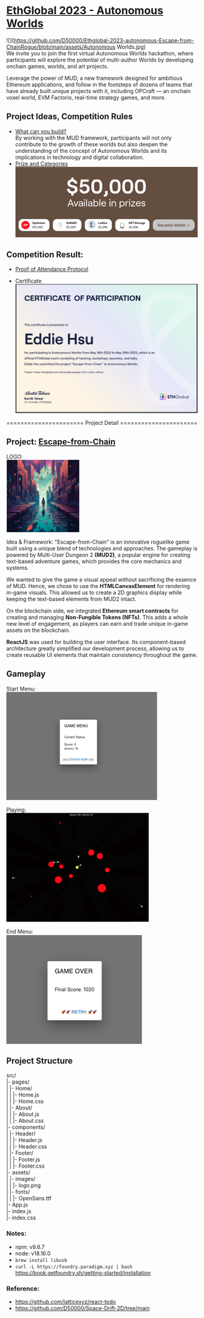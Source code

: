 # [EthGlobal 2023 - Autonomous Worlds](https://ethglobal.com/events/autonomous)
![](https://github.com/D50000/Ethglobal-2023-autonomous-Escape-from-ChainRogue/blob/main/assets/Autonomous Worlds.jpg)  
We invite you to join the first virtual Autonomous Worlds hackathon, where participants will explore the potential of multi-author Worlds by developing onchain games, worlds, and art projects.  

Leverage the power of MUD, a new framework designed for ambitious Ethereum applications, and follow in the footsteps of dozens of teams that have already built unique projects with it, including OPCraft — an onchain voxel world, EVM Factorio, real-time strategy games, and more.

## Project Ideas, Competition Rules
- [What can you build?](https://ethglobal.com/events/autonomous#docs)  
  By working with the MUD framework, participants will not only contribute to the growth of these worlds but also deepen the understanding of the concept of Autonomous Worlds and its implications in technology and digital collaboration.
- [Prize and Categories](https://ethglobal.com/events/autonomous/prizes)  
![](https://github.com/D50000/Ethglobal-2023-autonomous-Escape-from-ChainRogue/blob/main/assets/prizes.jpg) 

## Competition Result:
- [Proof of Attendance Protocol](https://github.com/D50000/Ethglobal-2023-autonomous-Escape-from-ChainRogue/blob/main/assets/poap.jpg) 

- Certificate  
  ![](https://github.com/D50000/Ethglobal-2023-autonomous-Escape-from-ChainRogue/blob/main/assets/certificate.jpg) 

  
====================== Project Detail ======================  

## Project: [Escape-from-Chain](https://ethglobal.com/showcase/escape-from-chain-w9npn)
LOGO:  
![](https://github.com/D50000/Ethglobal-2023-autonomous-Escape-from-ChainRogue/blob/main/assets/logo.jpg)  

Idea & Framework:
"Escape-from-Chain" is an innovative roguelike game built using a unique blend of technologies and approaches. The gameplay is powered by Multi-User Dungeon 2 **(MUD2)**, a popular engine for creating text-based adventure games, which provides the core mechanics and systems.

We wanted to give the game a visual appeal without sacrificing the essence of MUD. Hence, we chose to use the **HTMLCanvasElement** for rendering in-game visuals. This allowed us to create a 2D graphics display while keeping the text-based elements from MUD2 intact.

On the blockchain side, we integrated **Ethereum smart contracts** for creating and managing **Non-Fungible Tokens (NFTs)**. This adds a whole new level of engagement, as players can earn and trade unique in-game assets on the blockchain.

**ReactJS** was used for building the user interface. Its component-based architecture greatly simplified our development process, allowing us to create reusable UI elements that maintain consistency throughout the game.

## Gameplay
Start Menu:  
![](https://github.com/D50000/Ethglobal-2023-autonomous-Escape-from-ChainRogue/blob/main/assets/demo1.jpg)  
  
Playing:  
![](https://github.com/D50000/Ethglobal-2023-autonomous-Escape-from-ChainRogue/blob/main/assets/demo2.jpg)  
  
End Menu:  
![](https://github.com/D50000/Ethglobal-2023-autonomous-Escape-from-ChainRogue/blob/main/assets/demo3.jpg)  

## Project Structure

src/  
|- pages/  
| |- Home/  
| | |- Home.js  
| | |- Home.css  
| |- About/  
| | |- About.js  
| | |- About.css  
|- components/  
| |- Header/  
| | |- Header.js  
| | |- Header.css  
| |- Footer/  
| | |- Footer.js  
| | |- Footer.css  
|- assets/  
| |- images/  
| | |- logo.png  
| |- fonts/  
| | |- OpenSans.ttf  
|- App.js  
|- index.js  
|- index.css

### Notes:

- npm: v9.6.7
- node: v18.16.0
- `brew install libusb`
- `curl -L https://foundry.paradigm.xyz | bash`
  https://book.getfoundry.sh/getting-started/installation

### Reference:

- https://github.com/latticexyz/react-todo
- https://github.com/D50000/Space-Drift-2D/tree/main
